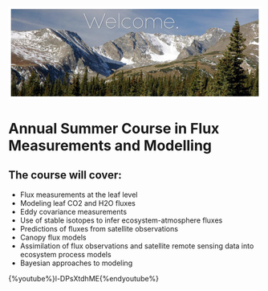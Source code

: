 ![](fluxcourse_home.jpg)
# Annual Summer Course in Flux Measurements and Modelling

## The course will cover: 
- Flux measurements at the leaf level
- Modeling leaf CO2 and H2O fluxes
- Eddy covariance measurements
- Use of stable isotopes to infer ecosystem-atmosphere fluxes
- Predictions of fluxes from satellite observations
- Canopy flux models
- Assimilation of flux observations and satellite remote sensing data into ecosystem process models 
- Bayesian approaches to modeling

{%youtube%}l-DPsXtdhME{%endyoutube%}
